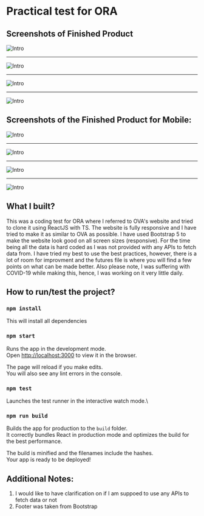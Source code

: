 # Practical test for ORA

## Screenshots of Finished Product

![Intro](./src//assets/HeaderSection.png)

---

![Intro](./src//assets/ProdGrid.png)

---

![Intro](./src//assets/Reviews.png)

---

![Intro](./src//assets/Footer.png)

## Screenshots of the Finished Product for Mobile:

![Intro](./src//assets/HeaderMobile.png)

---

![Intro](./src//assets/ProdGridMobile.png)

---

![Intro](./src//assets/GetStartedMobile.png)

---

![Intro](./src//assets/FooterMobile.png)

## What I built?

This was a coding test for ORA where I referred to OVA's website and tried to clone it using ReactJS with TS. The website is fully responsive and I have tried to make it as similar to OVA as possible. I have used Bootstrap 5 to make the website look good on all screen sizes (responsive). For the time being all the data is hard coded as I was not provided with any APIs to fetch data from. I have tried my best to use the best practices, however, there is a lot of room for improvment and the futures file is where you will find a few points on what can be made better. Also please note, I was suffering with COVID-19 while making this, hence, I was working on it very little daily.

## How to run/test the project?

### `npm install`

This will install all dependencies

### `npm start`

Runs the app in the development mode.\
Open [http://localhost:3000](http://localhost:3000) to view it in the browser.

The page will reload if you make edits.\
You will also see any lint errors in the console.

### `npm test`

Launches the test runner in the interactive watch mode.\

### `npm run build`

Builds the app for production to the `build` folder.\
It correctly bundles React in production mode and optimizes the build for the best performance.

The build is minified and the filenames include the hashes.\
Your app is ready to be deployed!

## Additional Notes:

1. I would like to have clarification on if I am suppoed to use any APIs to fetch data or not
2. Footer was taken from Bootstrap
